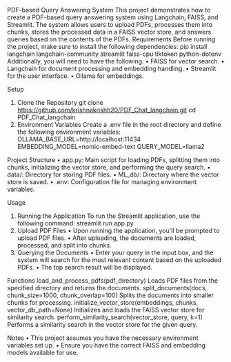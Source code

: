 
PDF-based Query Answering System
This project demonstrates how to create a PDF-based query answering system using Langchain, FAISS, and Streamlit. The system allows users to upload PDFs, processes them into chunks, stores the processed data in a FAISS vector store, and answers queries based on the contents of the PDFs.
Requirements
Before running the project, make sure to install the following dependencies:
pip install langchain langchain-community streamlit faiss-cpu tiktoken python-dotenv
Additionally, you will need to have the following:
•	FAISS for vector search.
•	Langchain for document processing and embedding handling.
•	Streamlit for the user interface.
•	Ollama for embeddings.


Setup
1.	Clone the Repository
git clone https://github.com/krishnakrishh20/PDF_Chat_langchain.git
cd PDF_Chat_langchain
2.	Environment Variables
Create a .env file in the root directory and define the following environment variables:
OLLAMA_BASE_URL=http://localhost:11434
EMBEDDING_MODEL=nomic-embed-text
QUERY_MODEL=llama2



Project Structure
•	app.py: Main script for loading PDFs, splitting them into chunks, initializing the vector store, and performing the query search.
•	data/: Directory for storing PDF files.
•	ML_db/: Directory where the vector store is saved.
•	.env: Configuration file for managing environment variables.

Usage

1.	Running the Application
To run the Streamlit application, use the following command:
streamlit run app.py
2.	Upload PDF Files
•	Upon running the application, you'll be prompted to upload PDF files.
•	After uploading, the documents are loaded, processed, and split into chunks.
3.	Querying the Documents
•	Enter your query in the input box, and the system will search for the most relevant content based on the uploaded PDFs.
•	The top search result will be displayed.


Functions
load_and_process_pdfs(pdf_directory)
Loads PDF files from the specified directory and returns the documents.
split_documents(docs, chunk_size=1000, chunk_overlap=100)
Splits the documents into smaller chunks for processing.
initialize_vector_store(embeddings, chunks, vector_db_path=None)
Initializes and loads the FAISS vector store for similarity search.
perform_similarity_search(vector_store, query, k=1)
Performs a similarity search in the vector store for the given query.


Notes
•	This project assumes you have the necessary environment variables set up.
•	Ensure you have the correct FAISS and embedding models available for use.



